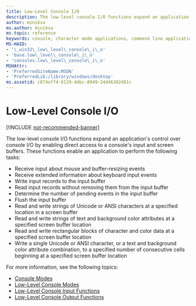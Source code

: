 ```yaml
---
title: Low-Level Console I/O
description: The low-level console I/O functions expand an application's control over console I/O by enabling direct access to a console's input and screen buffers.
author: miniksa
ms.author: miniksa
ms.topic: reference
keywords: console, character mode applications, command line applications, terminal applications, console api
MS-HAID:
- '\_win32\_low\_level\_console\_i\_o'
- 'base.low\_level\_console\_i\_o'
- 'consoles.low\_level\_console\_i\_o'
MSHAttr:
- 'PreferredSiteName:MSDN'
- 'PreferredLib:/library/windows/desktop'
ms.assetid: c874aff4-6129-4dbc-8949-24d46382d81c
---
```


# Low-Level Console I/O

[!INCLUDE [not-recommended-banner](./includes/not-recommended-banner.md)]

The low-level console I/O functions expand an application's control over console I/O by enabling direct access to a console's input and screen buffers. These functions enable an application to perform the following tasks:

- Receive input about mouse and buffer-resizing events
- Receive extended information about keyboard input events
- Write input records to the input buffer
- Read input records without removing them from the input buffer
- Determine the number of pending events in the input buffer
- Flush the input buffer
- Read and write strings of Unicode or ANSI characters at a specified location in a screen buffer
- Read and write strings of text and background color attributes at a specified screen buffer location
- Read and write rectangular blocks of character and color data at a specified screen buffer location
- Write a single Unicode or ANSI character, or a text and background color attribute combination, to a specified number of consecutive cells beginning at a specified screen buffer location

For more information, see the following topics:

- [Console Modes](console-modes.md)
- [Low-Level Console Modes](low-level-console-modes.md)
- [Low-Level Console Input Functions](low-level-console-input-functions.md)
- [Low-Level Console Output Functions](low-level-console-output-functions.md)
